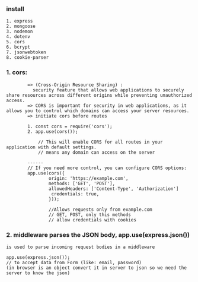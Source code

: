### install

    1. express
    2. mongoose
    3. nodemon
    4. dotenv
    5. cors
    6. bcrypt
    7. jsonwebtoken
    8. cookie-parser

### 1. cors:

            => (Cross-Origin Resource Sharing) :
              security feature that allows web applications to securely share resources across different origins while preventing unauthorized access.
            => CORS is important for security in web applications, as it allows you to control which domains can access your server resources.
            => initiate cors before routes

            1. const cors = require('cors');
            2. app.use(cors());

                // This will enable CORS for all routes in your application with default settings.
                // means any domain can access on the server

            ------
            // If you need more control, you can configure CORS options:
            app.use(cors({
                    origin: 'https://example.com',
                    methods: ['GET', 'POST'],
                    allowedHeaders: ['Content-Type', 'Authorization']
                     credentials: true,
                    }));

                    //Allows requests only from example.com
                    // GET, POST, only this methods
                    // allow credentials with cookies

### 2. middleware parses the JSON body, app.use(express.json())

    is used to parse incoming request bodies in a middleware

    app.use(express.json());
    // to accept data from Form (like: email, password)
    (in browser is an object convert it in server to json so we need the server to know the json)
